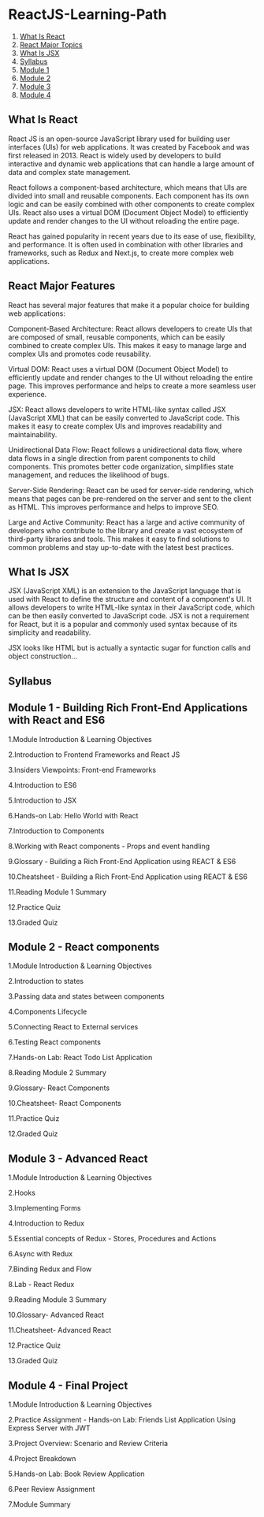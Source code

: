 # ReactJS-Learning-Path

1. [What Is React](#what-is-react)
2. [React Major Topics](#react-major-features)
3. [What Is JSX](#what-is-jsx)
4. [Syllabus](#Syllabus)
5. [Module 1](#module-1)
6. [Module 2](#module-2)
7. [Module 3](#module-3)
8. [Module 4](#module-4)


## What Is React

React JS is an open-source JavaScript library used for building user interfaces (UIs) for web applications. It was created by Facebook and was first released in 2013. React is widely used by developers to build interactive and dynamic web applications that can handle a large amount of data and complex state management.

React follows a component-based architecture, which means that UIs are divided into small and reusable components. Each component has its own logic and can be easily combined with other components to create complex UIs. React also uses a virtual DOM (Document Object Model) to efficiently update and render changes to the UI without reloading the entire page.

React has gained popularity in recent years due to its ease of use, flexibility, and performance. It is often used in combination with other libraries and frameworks, such as Redux and Next.js, to create more complex web applications.

## React Major Features

React has several major features that make it a popular choice for building web applications:

Component-Based Architecture: React allows developers to create UIs that are composed of small, reusable components, which can be easily combined to create complex UIs. This makes it easy to manage large and complex UIs and promotes code reusability.

Virtual DOM: React uses a virtual DOM (Document Object Model) to efficiently update and render changes to the UI without reloading the entire page. This improves performance and helps to create a more seamless user experience.

JSX: React allows developers to write HTML-like syntax called JSX (JavaScript XML) that can be easily converted to JavaScript code. This makes it easy to create complex UIs and improves readability and maintainability.

Unidirectional Data Flow: React follows a unidirectional data flow, where data flows in a single direction from parent components to child components. This promotes better code organization, simplifies state management, and reduces the likelihood of bugs.

Server-Side Rendering: React can be used for server-side rendering, which means that pages can be pre-rendered on the server and sent to the client as HTML. This improves performance and helps to improve SEO.

Large and Active Community: React has a large and active community of developers who contribute to the library and create a vast ecosystem of third-party libraries and tools. This makes it easy to find solutions to common problems and stay up-to-date with the latest best practices.

## What Is JSX

JSX (JavaScript XML) is an extension to the JavaScript language that is used with React to define the structure and content of a component's UI. It allows developers to write HTML-like syntax in their JavaScript code, which can be then easily converted to JavaScript code. JSX is not a requirement for React, but it is a popular and commonly used syntax because of its simplicity and readability.

JSX looks like HTML but is actually a syntactic sugar for function calls and object construction...



## Syllabus
## Module 1 - Building Rich Front-End Applications with React and ES6 

1.Module Introduction & Learning Objectives

2.Introduction to Frontend Frameworks and React JS

3.Insiders Viewpoints: Front-end Frameworks

4.Introduction to ES6

5.Introduction to JSX

6.Hands-on Lab: Hello World with React

7.Introduction to Components

8.Working with React components - Props and event handling

9.Glossary - Building a Rich Front-End Application using REACT & ES6

10.Cheatsheet - Building a Rich Front-End Application using REACT & ES6

11.Reading Module 1 Summary

12.Practice Quiz

13.Graded Quiz




## Module 2 - React components

1.Module Introduction & Learning Objectives

2.Introduction to states

3.Passing data and states between components

4.Components Lifecycle

5.Connecting React to External services

6.Testing React components

7.Hands-on Lab: React Todo List Application

8.Reading Module 2 Summary

9.Glossary- React Components

10.Cheatsheet- React Components

11.Practice Quiz

12.Graded Quiz




## Module 3 - Advanced React

1.Module Introduction & Learning Objectives

2.Hooks

3.Implementing Forms

4.Introduction to Redux

5.Essential concepts of Redux - Stores, Procedures and Actions

6.Async with Redux

7.Binding Redux and Flow

8.Lab - React Redux 

9.Reading Module 3 Summary

10.Glossary- Advanced React

11.Cheatsheet- Advanced React

12.Practice Quiz

13.Graded Quiz


## Module 4 - Final Project

1.Module Introduction & Learning Objectives

2.Practice Assignment - Hands-on Lab: Friends List Application Using Express Server with JWT

3.Project Overview: Scenario and Review Criteria

4.Project Breakdown

5.Hands-on Lab: Book Review Application

6.Peer Review Assignment

7.Module Summary


